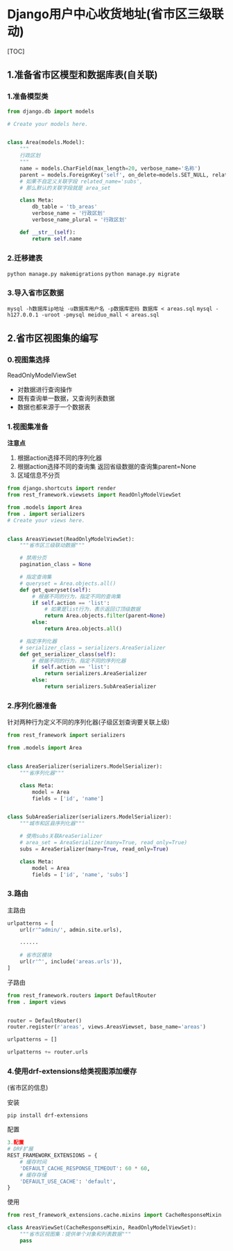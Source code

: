 # Django用户中心收货地址(省市区三级联动)

[TOC]

## 1.准备省市区模型和数据库表(自关联)

### 1.准备模型类

```python
from django.db import models

# Create your models here.


class Area(models.Model):
    """
    行政区划
    """
    name = models.CharField(max_length=20, verbose_name='名称')
    parent = models.ForeignKey('self', on_delete=models.SET_NULL, related_name='subs', null=True, blank=True, verbose_name='上级行政区划')
    # 如果不自定义关联字段 related_name='subs',
    # 那么默认的关联字段就是 area_set

    class Meta:
        db_table = 'tb_areas'
        verbose_name = '行政区划'
        verbose_name_plural = '行政区划'

    def __str__(self):
        return self.name

```

### 2.迁移建表

`python manage.py makemigrations`
`python manage.py migrate`

### 3.导⼊省市区数据

`mysql -h数据库ip地址 -u数据库⽤户名 -p数据库密码 数据库 < areas.sql`
`mysql -h127.0.0.1 -uroot -pmysql meiduo_mall < areas.sql`

## 2.省市区视图集的编写

### 0.视图集选择 

ReadOnlyModelViewSet

- 对数据进⾏查询操作
- 既有查询单⼀数据，⼜查询列表数据
- 数据也都来源于⼀个数据表

### 1.视图集准备

**注意点**

1. 根据action选择不同的序列化器
2. 根据action选择不同的查询集 返回省级数据的查询集parent=None
3. 区域信息不分⻚

```python
from django.shortcuts import render
from rest_framework.viewsets import ReadOnlyModelViewSet

from .models import Area
from . import serializers
# Create your views here.


class AreasViewset(ReadOnlyModelViewSet):
    """省市区三级联动数据"""

    # 禁用分页
    pagination_class = None

    # 指定查询集
    # queryset = Area.objects.all()
    def get_queryset(self):
        # 根据不同的行为，指定不同的查询集
        if self.action == 'list':
            # 如果是list行为，表示返回订顶级数据
            return Area.objects.filter(parent=None)
        else:
            return Area.objects.all()

    # 指定序列化器
    # serializer_class = serializers.AreaSerializer
    def get_serializer_class(self):
        # 根据不同的行为，指定不同的序列化器
        if self.action == 'list':
            return serializers.AreaSerializer
        else:
            return serializers.SubAreaSerializer
```

### 2.序列化器准备

针对两种行为定义不同的序列化器(子级区划查询要关联上级)

```python
from rest_framework import serializers

from .models import Area


class AreaSerializer(serializers.ModelSerializer):
    """省序列化器"""

    class Meta:
        model = Area
        fields = ['id', 'name']


class SubAreaSerializer(serializers.ModelSerializer):
    """城市和区县序列化器"""

    # 使用subs关联AreaSerializer
    # area_set = AreaSerializer(many=True, read_only=True)
    subs = AreaSerializer(many=True, read_only=True)

    class Meta:
        model = Area
        fields = ['id', 'name', 'subs']
```

### 3.路由

主路由

```python
urlpatterns = [
    url(r'^admin/', admin.site.urls),

    ......
    
    # 省市区模块
    url(r'^', include('areas.urls')),
]

```

子路由

```python
from rest_framework.routers import DefaultRouter
from . import views


router = DefaultRouter()
router.register(r'areas', views.AreasViewset, base_name='areas')

urlpatterns = []

urlpatterns += router.urls
```

### 4.使⽤drf-extensions给类视图添加缓存

(省市区的信息)

安装

`pip install drf-extensions`

配置

```python
3.配置
# DRF扩展
REST_FRAMEWORK_EXTENSIONS = {
    # 缓存时间
    'DEFAULT_CACHE_RESPONSE_TIMEOUT': 60 * 60,
    # 缓存存储
    'DEFAULT_USE_CACHE': 'default',
}
```

使用

```python
from rest_framework_extensions.cache.mixins import CacheResponseMixin

class AreasViewSet(CacheResponseMixin, ReadOnlyModelViewSet):
    """省市区视图集：提供单个对象和列表数据"""
    pass
```

